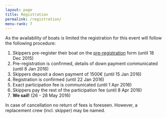 ```yaml
---
layout: page
title: Registration
permalink: /registration/
menu-rank: 7
---
```


As the availability of boats is limited the registration for this event will
follow the following procedure:

1. Skippers pre-register their boat on the [pre-registration](/pre-registration) form (until 18 Dec 2015)
2. Pre-registration is confirmed, details of down payment communicated (until 8 Jan 2016)
3. Skippers deposit a down payment of 1500€ (until 15 Jan 2016)
4. Registration is confirmed (until 22 Jan 2016)
5. Exact participation fee is communicated (until 1 Apr 2016)   
6. Skippers pay the rest of the participation fee (until 8 Apr 2016)
7. **We sail!** (26 - 28 May 2016)

In case of cancellation no return of fees is foreseen. However, a replacement
crew (incl. skipper) may be named. 
